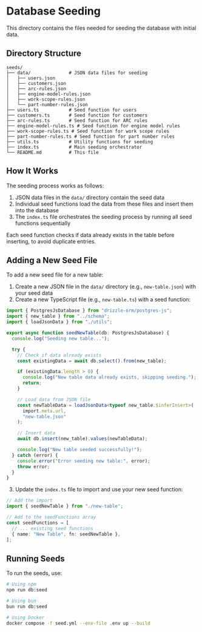 # Database Seeding

This directory contains the files needed for seeding the database with initial data.

## Directory Structure

```
seeds/
├── data/              # JSON data files for seeding
│   ├── users.json
│   ├── customers.json
│   ├── arc-rules.json
│   ├── engine-model-rules.json
│   ├── work-scope-rules.json
│   └── part-number-rules.json
├── users.ts           # Seed function for users
├── customers.ts       # Seed function for customers
├── arc-rules.ts       # Seed function for ARC rules
├── engine-model-rules.ts # Seed function for engine model rules
├── work-scope-rules.ts # Seed function for work scope rules
├── part-number-rules.ts # Seed function for part number rules
├── utils.ts           # Utility functions for seeding
├── index.ts           # Main seeding orchestrator
└── README.md          # This file
```

## How It Works

The seeding process works as follows:

1. JSON data files in the `data/` directory contain the seed data
2. Individual seed functions load the data from these files and insert them into the database
3. The `index.ts` file orchestrates the seeding process by running all seed functions sequentially

Each seed function checks if data already exists in the table before inserting, to avoid duplicate entries.

## Adding a New Seed File

To add a new seed file for a new table:

1. Create a new JSON file in the `data/` directory (e.g., `new-table.json`) with your seed data
2. Create a new TypeScript file (e.g., `new-table.ts`) with a seed function:

```typescript
import { PostgresJsDatabase } from "drizzle-orm/postgres-js";
import { new_table } from "../schema";
import { loadJsonData } from "./utils";

export async function seedNewTable(db: PostgresJsDatabase) {
  console.log("Seeding new table...");

  try {
    // Check if data already exists
    const existingData = await db.select().from(new_table);

    if (existingData.length > 0) {
      console.log("New table data already exists, skipping seeding.");
      return;
    }

    // Load data from JSON file
    const newTableData = loadJsonData<typeof new_table.$inferInsert>(
      import.meta.url,
      "new-table.json"
    );

    // Insert data
    await db.insert(new_table).values(newTableData);

    console.log("New table seeded successfully!");
  } catch (error) {
    console.error("Error seeding new table:", error);
    throw error;
  }
}
```

3. Update the `index.ts` file to import and use your new seed function:

```typescript
// Add the import
import { seedNewTable } from "./new-table";

// Add to the seedFunctions array
const seedFunctions = [
  // ... existing seed functions
  { name: "New Table", fn: seedNewTable },
];
```

## Running Seeds

To run the seeds, use:

```bash
# Using npm
npm run db:seed

# Using bun
bun run db:seed

# Using Docker
docker compose -f seed.yml --env-file .env up --build
```
